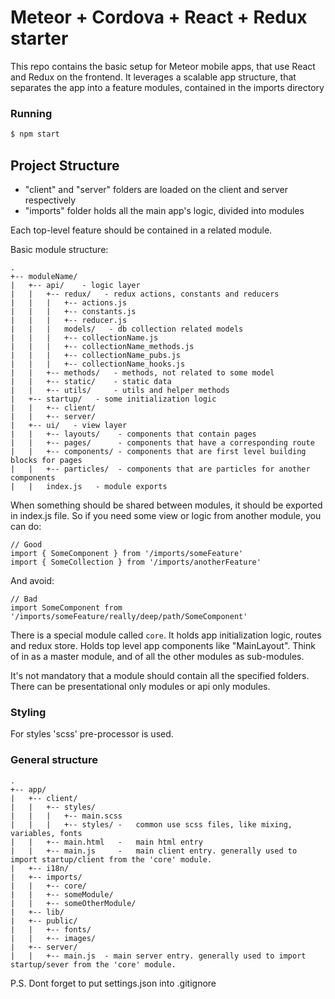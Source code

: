 # Meteor + Cordova + React + Redux starter

This repo contains the basic setup for Meteor mobile apps, that use React and Redux on the frontend.
It leverages a scalable app structure, that separates the app into a feature modules, contained in
the imports directory

### Running

```sh
$ npm start
```

## Project Structure

* "client" and "server" folders are loaded on the client and server respectively
* "imports" folder holds all the main app's logic, divided into modules

Each top-level feature should be contained in a related module.

Basic module structure:

```
.
+-- moduleName/
|   +-- api/    - logic layer
|   |   +-- redux/   - redux actions, constants and reducers
|   |   |   +-- actions.js
|   |   |   +-- constants.js
|   |   |   +-- reducer.js
|   |   |   models/   - db collection related models
|   |   |   +-- collectionName.js
|   |   |   +-- collectionName_methods.js
|   |   |   +-- collectionName_pubs.js
|   |   |   +-- collectionName_hooks.js
|   |   +-- methods/   - methods, not related to some model
|   |   +-- static/    - static data
|   |   +-- utils/     - utils and helper methods
|   +-- startup/   - some initialization logic
|   |   +-- client/
|   |   +-- server/
|   +-- ui/   - view layer
|   |   +-- layouts/    - components that contain pages
|   |   +-- pages/      - components that have a corresponding route
|   |   +-- components/ - components that are first level building blocks for pages
|   |   +-- particles/  - components that are particles for another components
|   |   index.js   - module exports

```

When something should be shared between modules, it should be exported in index.js file.
So if you need some view or logic from another module, you can do:

```
// Good
import { SomeComponent } from '/imports/someFeature'
import { SomeCollection } from '/imports/anotherFeature'

```

And avoid:

```
// Bad
import SomeComponent from '/imports/someFeature/really/deep/path/SomeComponent'

```

There is a special module called `core`.
It holds app initialization logic, routes and redux store.
Holds top level app components like "MainLayout".
Think of in as a master module, and of all the other modules as sub-modules.

It's not mandatory that a module should contain all the specified folders.
There can be presentational only modules or api only modules.

### Styling

For styles 'scss' pre-processor is used.

### General structure

```
.
+-- app/
|   +-- client/
|   |   +-- styles/
|   |   |   +-- main.scss
|   |   |   +-- styles/ -   common use scss files, like mixing, variables, fonts
|   |   +-- main.html   -   main html entry
|   |   +-- main.js     -   main client entry. generally used to import startup/client from the 'core' module.
|   +-- i18n/
|   +-- imports/
|   |   +-- core/
|   |   +-- someModule/
|   |   +-- someOtherModule/
|   +-- lib/
|   +-- public/
|   |   +-- fonts/
|   |   +-- images/
|   +-- server/
|   |   +-- main.js  - main server entry. generally used to import startup/sever from the 'core' module.

```

P.S. Dont forget to put settings.json into .gitignore
